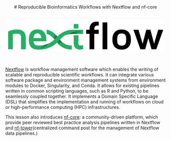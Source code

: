 <center>
# Reproducible Bioinformatics Workflows with Nextflow and nf-core
</center>

<br>
<p align="center"><img src="./images/nextflow_logo.png" alt="drawing" width="500"/></p> 
<br>


[Nextflow](https://www.nextflow.io/) is workflow management software which enables the writing of scalable and reproducible scientific workflows. It can integrate various software package and environment management systems from environment modules to Docker, Singularity, and Conda. It allows for existing pipelines written in common scripting languages, such as R and Python, to be seamlessly coupled together. It implements a Domain Specific Language (DSL) that simplifies the implementation and running of workflows on cloud or high-performance computing (HPC) infrastructures.

This lesson also introduces [nf-core](https://nf-co.re/): a community-driven platform, which provide peer reviewed best practice analysis pipelines written in Nextflow and [nf-tower](https://cloud.tower.nf/)(centralized command post for the management of Nextflow data pipelines.)

